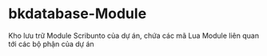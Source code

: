 # bkdatabase-Module
Kho lưu trữ Module Scribunto của dự án, chứa các mã Lua Module liên quan tới các bộ phận của dự án
